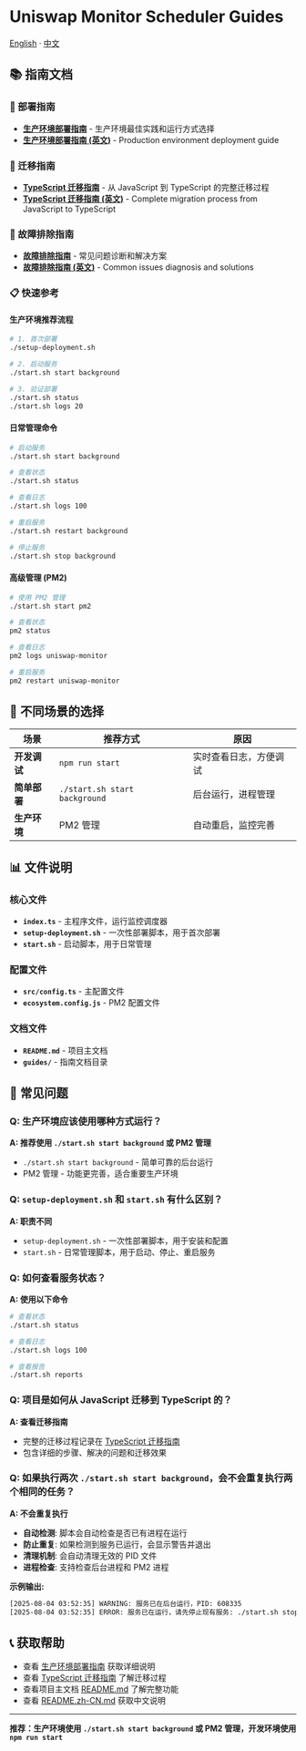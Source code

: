 # Uniswap Monitor Scheduler Guides

[English](README_EN.md) · [中文](README.md)

## 📚 指南文档

### 🚀 部署指南

- **[生产环境部署指南](PRODUCTION_DEPLOYMENT.md)** - 生产环境最佳实践和运行方式选择
- **[生产环境部署指南 (英文)](PRODUCTION_DEPLOYMENT_EN.md)** - Production environment deployment guide

### 🔄 迁移指南

- **[TypeScript 迁移指南](TYPESCRIPT_MIGRATION.md)** - 从 JavaScript 到 TypeScript 的完整迁移过程
- **[TypeScript 迁移指南 (英文)](TYPESCRIPT_MIGRATION_EN.md)** - Complete migration process from JavaScript to TypeScript

### 🚨 故障排除指南

- **[故障排除指南](TROUBLESHOOTING.md)** - 常见问题诊断和解决方案
- **[故障排除指南 (英文)](TROUBLESHOOTING_EN.md)** - Common issues diagnosis and solutions

### 📋 快速参考

#### 生产环境推荐流程

```bash
# 1. 首次部署
./setup-deployment.sh

# 2. 启动服务
./start.sh start background

# 3. 验证部署
./start.sh status
./start.sh logs 20
```

#### 日常管理命令

```bash
# 启动服务
./start.sh start background

# 查看状态
./start.sh status

# 查看日志
./start.sh logs 100

# 重启服务
./start.sh restart background

# 停止服务
./start.sh stop background
```

#### 高级管理 (PM2)

```bash
# 使用 PM2 管理
./start.sh start pm2

# 查看状态
pm2 status

# 查看日志
pm2 logs uniswap-monitor

# 重启服务
pm2 restart uniswap-monitor
```

## 🎯 不同场景的选择

| 场景 | 推荐方式 | 原因 |
|------|----------|------|
| **开发调试** | `npm run start` | 实时查看日志，方便调试 |
| **简单部署** | `./start.sh start background` | 后台运行，进程管理 |
| **生产环境** | PM2 管理 | 自动重启，监控完善 |

## 📊 文件说明

### 核心文件

- **`index.ts`** - 主程序文件，运行监控调度器
- **`setup-deployment.sh`** - 一次性部署脚本，用于首次部署
- **`start.sh`** - 启动脚本，用于日常管理

### 配置文件

- **`src/config.ts`** - 主配置文件
- **`ecosystem.config.js`** - PM2 配置文件

### 文档文件

- **`README.md`** - 项目主文档
- **`guides/`** - 指南文档目录

## 🔧 常见问题

### Q: 生产环境应该使用哪种方式运行？

**A: 推荐使用 `./start.sh start background` 或 PM2 管理**

- `./start.sh start background` - 简单可靠的后台运行
- PM2 管理 - 功能更完善，适合重要生产环境

### Q: `setup-deployment.sh` 和 `start.sh` 有什么区别？

**A: 职责不同**

- `setup-deployment.sh` - 一次性部署脚本，用于安装和配置
- `start.sh` - 日常管理脚本，用于启动、停止、重启服务

### Q: 如何查看服务状态？

**A: 使用以下命令**

```bash
# 查看状态
./start.sh status

# 查看日志
./start.sh logs 100

# 查看报告
./start.sh reports
```

### Q: 项目是如何从 JavaScript 迁移到 TypeScript 的？

**A: 查看迁移指南**

- 完整的迁移过程记录在 [TypeScript 迁移指南](TYPESCRIPT_MIGRATION.md)
- 包含详细的步骤、解决的问题和迁移效果

### Q: 如果执行两次 `./start.sh start background`，会不会重复执行两个相同的任务？

**A: 不会重复执行**

- **自动检测**: 脚本会自动检查是否已有进程在运行
- **防止重复**: 如果检测到服务已运行，会显示警告并退出
- **清理机制**: 会自动清理无效的 PID 文件
- **进程检查**: 支持检查后台进程和 PM2 进程

**示例输出:**
```bash
[2025-08-04 03:52:35] WARNING: 服务已在后台运行，PID: 608335
[2025-08-04 03:52:35] ERROR: 服务已在运行，请先停止现有服务: ./start.sh stop background
```

## 📞 获取帮助

- 查看 [生产环境部署指南](PRODUCTION_DEPLOYMENT.md) 获取详细说明
- 查看 [TypeScript 迁移指南](TYPESCRIPT_MIGRATION.md) 了解迁移过程
- 查看项目主文档 [README.md](../README.md) 了解完整功能
- 查看 [README.zh-CN.md](../README.zh-CN.md) 获取中文说明

---

**推荐：生产环境使用 `./start.sh start background` 或 PM2 管理，开发环境使用 `npm run start`** 